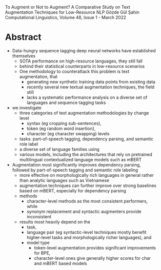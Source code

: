 To Augment or Not to Augment? A Comparative Study on Text Augmentation Techniques for Low-Resource NLP
Gözde Gül Şahin
Computational Linguistics, Volume 48, Issue 1 - March 2022

# Abstract

* Data-hungry sequence tagging deep neural networks have established themselves
  * SOTA performance on high-resource languages, they still fall
  * behind their statistical counterparts in low-resource scenarios
  * One methodology to counterattack this problem is text augmentation, that
    * generating new synthetic training data points from existing data
    * recently several new textual augmentation techniques, the field still
    * lacks a systematic performance analysis
      on a diverse set of languages and sequence tagging tasks
* we investigate
  * three categories of text augmentation methodologies by change level
    * syntax (eg cropping sub-sentences),
    * token (eg random word insertion),
    * character (eg character swapping) levels
  * tasks: part-of-speech tagging, dependency parsing, and semantic role label
  * a diverse set of language families using
  * various models, including the architectures that rely on pretrained
    multilingual contextualized language models such as mBERT
* Augmentation most significantly improves dependency parsing, followed by
  part-of-speech tagging and semantic role labeling
  * more effective on morphologically rich languages in general rather than
    analytic languages such as Vietnamese
  * augmentation techniques can further improve over strong baselines based on
    mBERT, especially for dependency parsing
  * methods
    * character-level methods as the most consistent performers, while
    * synonym replacement and syntactic augmenters provide inconsistent
  * results most heavily depend on the
    * task,
    * language pair (eg syntactic-level techniques mostly benefit
      higher-level tasks and morphologically richer languages), and
    * model type
      * token-level augmentation provides significant improvements for BPE,
      * character-level ones give generally higher scores for
        char and mBERT based models
